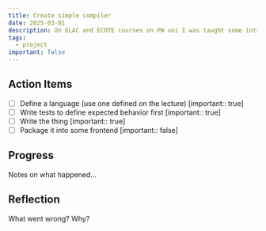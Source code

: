 ```yaml
---
title: Create simple compiler
date: 2025-03-01
description: On ELAC and ECOTE courses on PW uni I was taught some intro to compilers. I'd love to build some simple one.
tags:
  - project
important: false
---
```


## Action Items

- [ ] Define a language (use one defined on the lecture) [important:: true] 
- [ ] Write tests to define expected behavior first [important:: true]
- [ ] Write the thing [important:: true]
- [ ] Package it into some frontend [important:: false]

## Progress

Notes on what happened...

## Reflection

What went wrong? Why?
